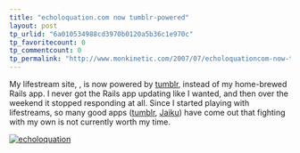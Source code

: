 ```yaml
---
title: "echoloquation.com now tumblr-powered"
layout: post
tp_urlid: "6a010534988cd3970b0120a5b36c1e970c"
tp_favoritecount: 0
tp_commentcount: 0
tp_permalink: "http://www.monkinetic.com/2007/07/echoloquationcom-now-tumblr-powered.html"
---
```

My lifestream site, , is now powered  by [tumblr](http://tumblr.com), instead of my home-brewed Rails app. I never got the Rails app updating like I wanted, and then over the weekend it stopped responding at all. Since I started playing with lifestreams, so many good apps ([tumblr](http://tumblr.com), [Jaiku](http://jaiku.com)) have come out that fighting with my own is not currently worth my time.

<a href="http://echoloquation.com"><img alt="echoloquation" class="at-xid-6a010534988cd3970b0120a5b36c21970c" src="http://steveivy.typepad.com/.a/6a010534988cd3970b0120a5b36c21970c-pi" /></a>
